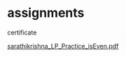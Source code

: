 # assignments
certificate

[sarathikrishna_LP_Practice_isEven.pdf](https://github.com/sarathikrishna/assignments/files/12010928/sarathikrishna_LP_Practice_isEven.pdf)
